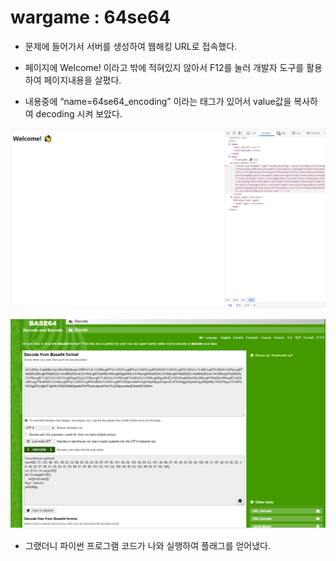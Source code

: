 # wargame : 64se64

- 문제에 들어가서 서버를 생성하여 웹해킹 URL로 접속했다.
- 페이지에 Welcome! 이라고 밖에 적혀있지 않아서 F12를 눌러 개발자 도구를 활용하여 페이지내용을 살폈다.

- 내용중에 “name=64se64_encoding” 이라는 태그가 있어서 value값을 복사하여 decoding 시켜 보았다.

![1주차_1.PNG](1%25EC%25A3%25BC%25EC%25B0%25A8_1.png)

![1주차_2.PNG](1%25EC%25A3%25BC%25EC%25B0%25A8_2.png)

- 그랬더니 파이썬 프로그램 코드가 나와 실행하여 플래그를 얻어냈다.
